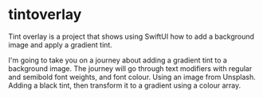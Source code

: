 # tintoverlay

Tint overlay is a project that shows using SwiftUI how to add a background image and apply a gradient tint.

I'm going to take you on a journey about adding a gradient tint to a background image.  The journey will go through text modifiers with regular and semibold font weights, and font colour.  Using an image from Unsplash.  Adding a black tint, then transform it to a gradient using a colour array. 
